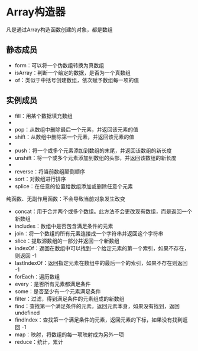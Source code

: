 # Array构造器

凡是通过Array构造函数创建的对象，都是数组

## 静态成员

- form：可以将一个伪数组转换为真数组
- isArray：判断一个给定的数据，是否为一个真数组
- of：类似于中括号创建数组，依次赋予数组每一项的值

## 实例成员

- fill：用某个数据填充数组
- 
- pop：从数组中删除最后一个元素，并返回该元素的值
- shift：从数组中删除第一个元素，并返回该元素的值
- 
- push：将一个或多个元素添加到数组的末尾，并返回该数组的新长度
- unshift：将一个或多个元素添加到数组的头部，并返回该数组的新长度
- 
- reverse：将当前数组颠倒顺序
- sort：对数组进行排序
- splice：在任意的位置给数组添加或删除任意个元素

纯函数、无副作用函数：不会导致当前对象发生改变

- concat：用于合并两个或多个数组。此方法不会更改现有数组，而是返回一个新数组
- includes：数组中是否包含满足条件的元素
- join：将一个数组的所有元素连接成一个字符串并返回这个字符串
- slice：提取源数组的一部分并返回一个新数组
- indexOf：返回在数组中可以找到一个给定元素的第一个索引，如果不存在，则返回 -1
- lastIndexOf：返回指定元素在数组中的最后一个的索引，如果不存在则返回 -1
- forEach：遍历数组
- every：是否所有元素都满足条件
- some：是否至少有一个元素满足条件
- filter：过滤，得到满足条件的元素组成的新数组
- find：查找第一个满足条件的元素，返回元素本身，如果没有找到，返回undefined
- findIndex：查找第一个满足条件的元素，返回元素的下标，如果没有找到返回 -1
- map：映射，将数组的每一项映射成为另外一项
- reduce：统计，累计
